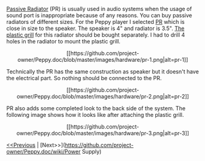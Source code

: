 [Passive Radiator](https://en.wikipedia.org/wiki/Passive_radiator_%28speaker%29) (PR) is usually used in audio systems when the usage of sound port is inappropriate because of any reasons. You can buy passive radiators of different sizes. For the Peppy player I selected [PR](http://www.ebay.com/itm/Peerless-830878-3-1-2-Passive-Radiator-264-1060-/221568865833) which is close in size to the speaker. The speaker is 4" and radiator is 3.5". [The plastic grill](http://www.ebay.com/itm/2pcs-4-inch-Matt-type-Circle-Speaker-decorative-circle-With-protective-grille-/151441886357) for this radiator should be bought separately. I had to drill 4 holes in the radiator to mount the plastic grill.
<p align="center">
[[https://github.com/project-owner/Peppy.doc/blob/master/images/hardware/pr-1.png|alt=pr-1]]
</p>

Technically the PR has the same construction as speaker but it doesn't have the electrical part. So nothing should be connected to the PR.
<p align="center">
[[https://github.com/project-owner/Peppy.doc/blob/master/images/hardware/pr-2.png|alt=pr-2]]
</p>

PR also adds some completed look to the back side of the system. The following image shows how it looks like after attaching the plastic grill.
<p align="center">
[[https://github.com/project-owner/Peppy.doc/blob/master/images/hardware/pr-3.png|alt=pr-3]]
</p>

[<<Previous](https://github.com/project-owner/Peppy.doc/wiki/Speakers) | [Next>>](https://github.com/project-owner/Peppy.doc/wiki/Power Supply)